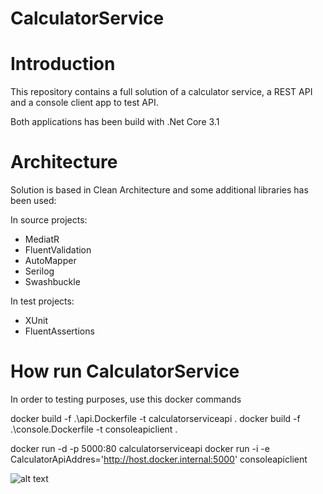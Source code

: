 CalculatorService
=======

# Introduction
This repository contains a full solution of a calculator service, a REST API and a console client app to test API.

Both applications has been build with .Net Core 3.1

# Architecture
Solution is based in Clean Architecture and some additional libraries has been used:

In source projects:
- MediatR
- FluentValidation
- AutoMapper
- Serilog
- Swashbuckle


In test projects:
- XUnit
- FluentAssertions

# How run CalculatorService

In order to testing purposes, use this docker commands

docker build -f .\api.Dockerfile -t calculatorserviceapi .
docker build -f .\console.Dockerfile -t consoleapiclient .

docker run -d -p 5000:80  calculatorserviceapi
docker run -i -e CalculatorApiAddres='http://host.docker.internal:5000' consoleapiclient

![alt text](https://i.ibb.co/SyBrHHT/clientapp.png)